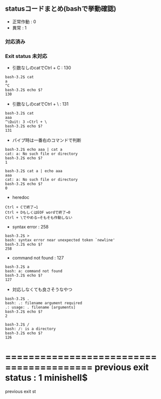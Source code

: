 ## statusコードまとめ(bashで挙動確認)
- 正常作動 : 0
- 異常 : 1

### 対応済み

### Exit status 未対応
- 引数なしのcatでCtrl + C : 130
```
bash-3.2$ cat
a
^C
bash-3.2$ echo $?
130
```




- 引数なしのcatでCtrl + \ : 131
```
bash-3.2$ cat
aaa
^\Quit: 3 ←Ctrl + \
bash-3.2$ echo $?
131
```
- パイプ時は一番右のコマンドで判断
```
bash-3.2$ echo aaa | cat a
cat: a: No such file or directory
bash-3.2$ echo $?
1
```
```
bash-3.2$ cat a | echo aaa
aaa
cat: a: No such file or directory
bash-3.2$ echo $?
0
```
- heredoc
```
Ctrl + Cで終了→1
Ctrl + DもしくはEOF wordで終了→0
Ctrl + \でやめる→そもそも作動しない
```
- syntax error : 258
```
bash-3.2$ >
bash: syntax error near unexpected token `newline'
bash-3.2$ echo $?
258
```
- command not found : 127
```
bash-3.2$ a
bash: a: command not found
bash-3.2$ echo $?
127
```
- 対応しなくても良さそうなやつ
```
bash-3.2$ .
bash: .: filename argument required
.: usage: . filename [arguments]
bash-3.2$ echo $?
2
```
```
bash-3.2$ /
bash: /: is a directory
bash-3.2$ echo $?
126
```

=========================================
previous exit status : 1
minishell$
=========================================
previous exit st
